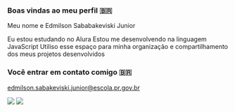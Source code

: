 ### Boas vindas ao meu perfil 🇧🇷

Meu nome e Edmilson Sababakeviski Junior

Eu estou estudando no Alura
Estou me desenvolvendo na linguagem JavaScript
Utiliso esse espaço para minha organização e compartilhamento dos meus projetos desenvolvidos

### Você entrar em contato comigo 🇧🇷

edmilson.sabakeviski.junior@escola.pr.gov.br

![](https://media1.tenor.com/m/PD55RjTbcVYAAAAd/gabigol-flamengo.gif)
![](https://media1.tenor.com/m/tgnwmXSyJ-0AAAAd/football-futebol.gif)
